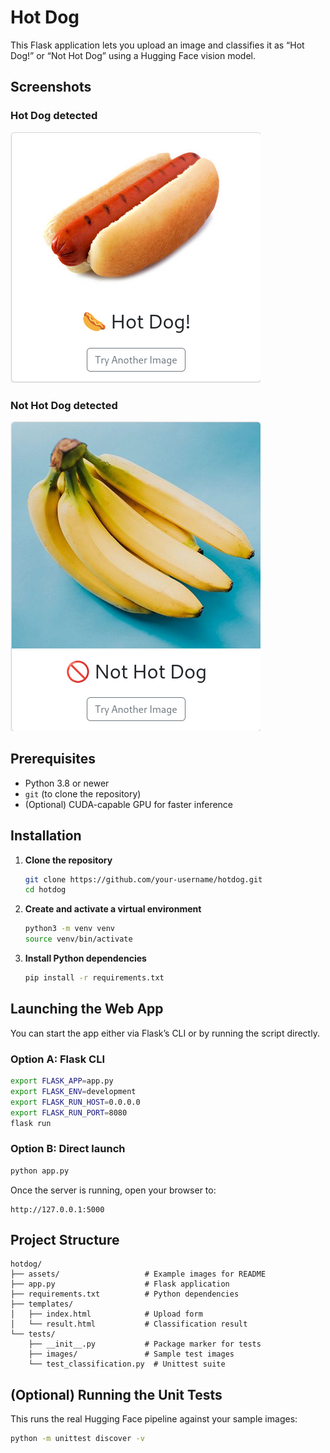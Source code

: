 # Hot Dog

This Flask application lets you upload an image and classifies it as “Hot Dog!” or “Not Hot Dog” using a Hugging Face
vision model.

## Screenshots

### Hot Dog detected

![Hot Dog example](assets/hotdog_example.png)

### Not Hot Dog detected

![Not Hot Dog example](assets/not_hotdog_example.png)

## Prerequisites

- Python 3.8 or newer
- `git` (to clone the repository)
- (Optional) CUDA-capable GPU for faster inference

## Installation

1. **Clone the repository**
   ```bash
   git clone https://github.com/your-username/hotdog.git
   cd hotdog
   ```

2. **Create and activate a virtual environment**
   ```bash
   python3 -m venv venv
   source venv/bin/activate
   ```

3. **Install Python dependencies**
   ```bash
   pip install -r requirements.txt
   ```

## Launching the Web App

You can start the app either via Flask’s CLI or by running the script directly.

### Option A: Flask CLI

```bash
export FLASK_APP=app.py
export FLASK_ENV=development
export FLASK_RUN_HOST=0.0.0.0
export FLASK_RUN_PORT=8080
flask run
```

### Option B: Direct launch

```bash
python app.py
```

Once the server is running, open your browser to:

```
http://127.0.0.1:5000
```

## Project Structure

```
hotdog/
├── assets/                   # Example images for README
├── app.py                    # Flask application
├── requirements.txt          # Python dependencies
├── templates/
│   ├── index.html            # Upload form
│   └── result.html           # Classification result
└── tests/
    ├── __init__.py           # Package marker for tests
    ├── images/               # Sample test images
    └── test_classification.py  # Unittest suite
```

## (Optional) Running the Unit Tests

This runs the real Hugging Face pipeline against your sample images:

```bash
python -m unittest discover -v
```
